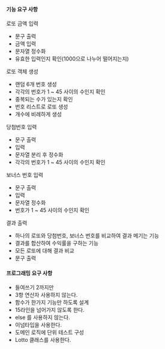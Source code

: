 #### 기능 요구 사항
로또 금액 입력
- 문구 출력
- 금액 입력
- 문자열 정수화
- 유효한 입력인지 확인(1000으로 나누어 떨어지는지)

로또 객체 생성
- 랜덤 6개 번호 생성
- 각각의 번호가 1 ~ 45 사이의 수인지 확인
- 중복되는 수가 있는지 확인
- 번호 리스트로 로또 생성
- 개수에 비례하게 생성

당첨번호 입력
- 문구 출력
- 입력
- 문자열 분리 후 정수화
- 각각의 번호가 1 ~ 45 사이의 수인지 확인

보너스 번호 입력
- 문구 출력
- 입력
- 문자열 정수화
- 번호가 1 ~ 45 사이의 수인지 확인

결과 출력
- 하나의 로또와 당첨번호, 보너스 번호를 비교하여 결과 메기는 기능
- 결과를 합산하여 수익률을 구하는 기능
- 모든 로또에 대해 결과 비교
- 문구 출력


#### 프로그래밍 요구 사항
- 들여쓰기 2까지만
- 3항 연산자 사용하지 않는다.
- 함수가 한가지 기능만 하도록 설계
- 15라인을 넘어가지 않도록 한다.
- else 를 사용하지 않는다.
- 이넘타입을 사용한다.
- 도메인 로직에 단위 테스트 구성
- Lotto 클래스를 사용한다.